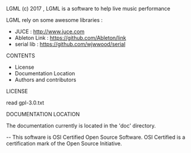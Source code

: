 LGML
(c) 2017 , LGML is a software to help live music performance

LGML rely on some awesome libraries :
 * JUCE : http://www.juce.com
 * Ableton Link : https://github.com/Ableton/link
 * serial lib : https://github.com/wjwwood/serial

CONTENTS

* License
* Documentation Location
* Authors and contributors

LICENSE

read gpl-3.0.txt

DOCUMENTATION LOCATION
 
The documentation currently is located in the 'doc' directory.

--
This software is OSI Certified Open Source Software.
OSI Certified is a certification mark of the Open Source Initiative.
